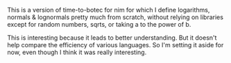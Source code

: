 This is a version of time-to-botec for nim for which I define logarithms, normals & lognormals pretty much 
from scratch, without relying on libraries except for random numbers, sqrts, or taking a to the power of b.

This is interesting because it leads to better understanding. But it doesn't help compare the efficiency of various languages. So I'm setting it aside for now, even though I think it was really interesting.
